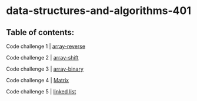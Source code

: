 # data-structures-and-algorithms-401

## Table of contents:

Code challenge 1 | [array-reverse](https://github.com/marah-401-advanced-javascript/data-structures-and-algorithms-401/pull/1)

Code challenge 2 | [array-shift](https://github.com/marah-401-advanced-javascript/data-structures-and-algorithms-401/pull/2)

Code challenge 3 | [array-binary](https://github.com/marah-401-advanced-javascript/data-structures-and-algorithms-401/pull/4)


Code challenge 4 | [Matrix](https://github.com/marah-401-advanced-javascript/data-structures-and-algorithms-401/pull/8)


Code challenge 5 | [linked list](https://github.com/marah-401-advanced-javascript/data-structures-and-algorithms-401/pull/10)
